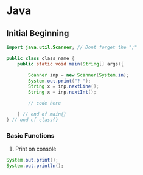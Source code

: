 # Java

## Initial Beginning

```java
import java.util.Scanner; // Dont forget the ";"

public class class_name {
    public static void main(String[] args){

        Scanner inp = new Scanner(System.in);
        System.out.print("? ");
        String x = inp.nextLine();
        String x = inp.nextInt();

        // code here

    } // end of main{}
} // end of class{}
```

### Basic Functions
1. Print on console
```java
System.out.print();
System.out.println();
```